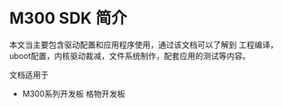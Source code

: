 # M300 SDK 简介

本文当主要包含驱动配置和应用程序使用，通过该文档可以了解到 工程编译，uboot配置，内核驱动裁减，文件系统制作，配套应用的测试等内容。

文档适用于
* M300系列开发板 格物开发板



